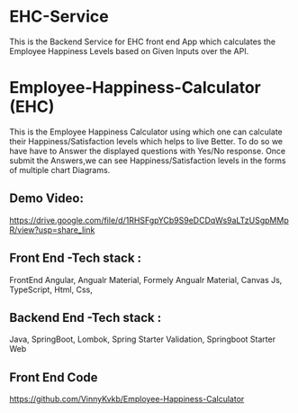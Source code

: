 # EHC-Service
This is the Backend Service for EHC front end App which calculates the Employee Happiness Levels based on Given Inputs over the API.

# Employee-Happiness-Calculator (EHC)
This is the Employee Happiness Calculator using which one can calculate their  Happiness/Satisfaction levels which helps to live Better. To do so we have have to Answer the displayed questions with Yes/No response. Once submit the Answers,we can see Happiness/Satisfaction  levels in the forms  of multiple chart Diagrams.

Demo Video:
-----------
https://drive.google.com/file/d/1RHSFgpYCb9S9eDCDqWs9aLTzUSgpMMpR/view?usp=share_link


Front End -Tech stack :
-------------
FrontEnd
Angular,
Angualr Material,
Formely Angualr Material,
Canvas Js,
TypeScript,
Html,
Css,

Backend End -Tech stack :
--------------------
Java,
SpringBoot,
Lombok,
Spring Starter Validation,
Springboot Starter Web

Front End Code 
-------------------
https://github.com/VinnyKvkb/Employee-Happiness-Calculator
